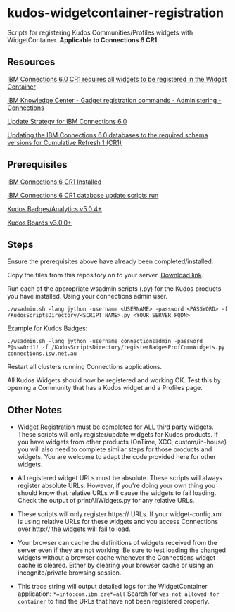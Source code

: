 # kudos-widgetcontainer-registration
Scripts for registering Kudos Communities/Profiles widgets with WidgetContainer. __Applicable to Connections 6 CR1__.

## Resources
[IBM Connections 6.0 CR1 requires all widgets to be registered in the Widget Container](http://www-01.ibm.com/support/docview.wss?uid=swg22011111)

[IBM Knowledge Center - Gadget registration commands - Administering - Connections](https://www.ibm.com/support/knowledgecenter/SSYGQH_6.0.0/admin/admin/r_admin_gadget_reg_ws_commands.html)

[Update Strategy for IBM Connections 6.0](http://www-01.ibm.com/support/docview.wss?uid=swg21999492)

[Updating the IBM Connections 6.0 databases to the required schema versions for Cumulative Refresh 1 (CR1)](http://www-01.ibm.com/support/docview.wss?uid=swg22009306)

## Prerequisites
[IBM Connections 6 CR1 Installed](http://www-01.ibm.com/support/docview.wss?uid=swg21999492)

[IBM Connections 6 CR1 database update scripts run](http://www-01.ibm.com/support/docview.wss?uid=swg22009306)

[Kudos Badges/Analytics v5.0.4+](http://kudosbadges.com/domino/isw/kudos/kudosweb.nsf/downloads/Kudos%20Downloads).

[Kudos Boards v3.0.0+](http://kudosbadges.com/domino/isw/kudos/kudosweb.nsf/downloads/Kudos%20Boards%20Downloads)

## Steps

Ensure the prerequisites above have already been completed/installed.

Copy the files from this repository on to your server. [Download link](https://github.com/isw-kudos/kudos-widgetcontainer-registration/archive/master.zip).

Run each of the appropriate wsadmin scripts (.py) for the Kudos products you have installed. Using your connections admin user.

    ./wsadmin.sh -lang jython -username <USERNAME> -password <PASSWORD> -f /KudosScriptsDirectory/<SCRIPT NAME>.py <YOUR SERVER FQDN>

Example for Kudos Badges:

    ./wsadmin.sh -lang jython -username connectionsadmin -password P@ssw0rd1! -f /KudosScriptsDirectory/registerBadgesProfCommWidgets.py connections.isw.net.au

Restart all clusters running Connections applications.

All Kudos Widgets should now be registered and working OK. Test this by opening a Community that has a Kudos widget and a Profiles page.

## Other Notes
- Widget Registration must be completed for ALL third party widgets. These scripts will only register/update widgets for Kudos products.
If you have widgets from other products (OnTime, XCC, custom/in-house) you will also need to complete similar steps for those products and widgets. You are welcome to adapt the code provided here for other widgets.

- All registered widget URLs must be absolute. These scripts will always register absolute URLs. However, if you're doing your own thing you should know that relative URLs will cause the widgets to fail loading. Check the output of printAllWidgets.py for any relative URLs.

- These scripts will only register https:// URLs. If your widget-config.xml is using relative URLs for these widgets and you access Connections over http:// the widgets will fail to load.

- Your browser can cache the definitions of widgets received from the server even if they are not working. Be sure to test loading the changed widgets without a browser cache whenever the Connections widget cache is cleared. Either by clearing your browser cache or using an incognito/private browsing session.

- This trace string will output detailed logs for the WidgetContainer application: `*=info:com.ibm.cre*=all`
Search for `was not allowed for container` to find the URLs that have not been registered properly.
